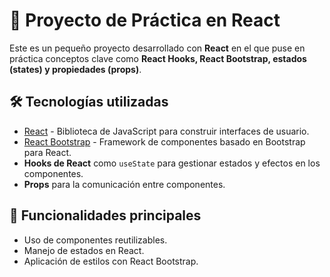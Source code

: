 # 🚀 Proyecto de Práctica en React

Este es un pequeño proyecto desarrollado con **React** en el que puse en práctica conceptos clave como **React Hooks, React Bootstrap, estados (states) y propiedades (props)**.

## 🛠️ Tecnologías utilizadas

- [React](https://react.dev/) - Biblioteca de JavaScript para construir interfaces de usuario.
- [React Bootstrap](https://react-bootstrap.github.io/) - Framework de componentes basado en Bootstrap para React.
- **Hooks de React** como `useState` para gestionar estados y efectos en los componentes.
- **Props** para la comunicación entre componentes.


## 🎯 Funcionalidades principales
- Uso de componentes reutilizables.
- Manejo de estados en React.
- Aplicación de estilos con React Bootstrap.







